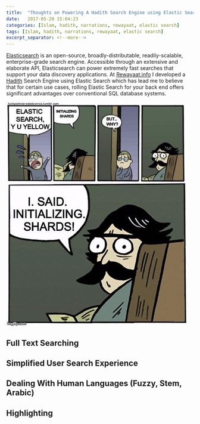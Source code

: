 ```yaml
---
title:  "Thoughts on Powering A Hadith Search Engine using Elastic Search"
date:   2017-05-20 15:04:23
categories: [Islam, hadith, narrations, rewayaat, elastic search]
tags: [Islam, hadith, narrations, rewayaat, elastic search]
excerpt_separator: <!--more-->
---
```

[Elasticsearch](https://www.elastic.co/products/elasticsearch) is an open-source, broadly-distributable, readily-scalable, enterprise-grade search engine. Accessible through an extensive
and elaborate API, Elasticsearch can power extremely fast searches that support your data discovery applications. At [Rewayaat.info](http://rewayaat.info/) I developed a [Hadith](https://en.wikipedia.org/wiki/Hadith) Search Engine using Elastic Search which has lead me to believe that for certain use cases, rolling Elastic Search for your back end offers significant advantages over conventional SQL database systems.
<!--more-->

 ![esyudothis.jpg](/images/CGsJWhyVAAEoqFz.jpg)
 
## Full Text Searching 




 ## Simplified User Search Experience
 
 
 
 
 
 
 
  ## Dealing With Human Languages (Fuzzy, Stem, Arabic)
  
  
  
  
  
  
  ## Highlighting

